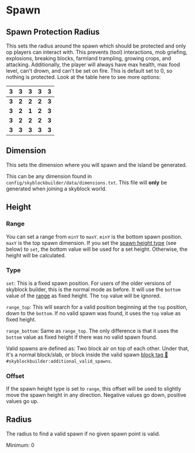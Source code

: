# Spawn
## Spawn Protection Radius
This sets the radius around the spawn which should be protected and only op players can interact with.
This prevents (tool) interactions, mob griefing, explosions, breaking blocks, farmland trampling, growing crops, and
attacking. Additionally, the player will always have max health, max food level, can't drown, and can't be set on fire.
This is default set to 0, so nothing is protected. Look at the table here to see more options:

| **3** | **3** | **3** | **3** | **3** |
|-------|-------|-------|-------|-------|
| **3** | **2** | **2** | **2** | **3** |
| **3** | **2** | **1** | **2** | **3** |
| **3** | **2** | **2** | **2** | **3** |
| **3** | **3** | **3** | **3** | **3** |

## Dimension
This sets the dimension where you will spawn and the island be generated.

This can be any dimension found in `config/skyblockbuilder/data/dimensions.txt`. This file will **only** be generated
when joining a skyblock world.

## Height
### Range
You can set a range from `minY` to `maxY`. `minY` is the bottom spawn position. `maxY` is the top spawn dimension.
If you set the [spawn height type](#type) (see below) to `set`, the bottom value will be used for a set height.
Otherwise, the height will be calculated.

### Type
`set`: This is a fixed spawn position. For users of the older versions of skyblock builder, this is the normal mode as
before. It will use the `bottom` value of the [range](#range) as fixed height. The `top` value will be ignored.

`range_top`: This will search for a valid position beginning at the `top` position, down to the `bottom`. If no valid
spawn was found, it uses the `top` value as fixed height.

`range_bottom`: Same as `range_top`. The only difference is that it uses the `bottom` value as fixed height if there was
no valid spawn found.

Valid spawns are defined as: Two block air on top of each other. Under that, it's a normal block/slab, or block inside
the valid spawn [block tag 🔗](https://minecraft.fandom.com/wiki/Tutorials/Creating_a_data_pack#Tags)
`#skyblockbuilder:additional_valid_spawns`.

### Offset
If the spawn height type is set to `range`, this offset will be used to slightly move the spawn height in any 
direction. Negative values go down, positive values go up.

## Radius
The radius to find a valid spawn if no given spawn point is valid.

Minimum: 0